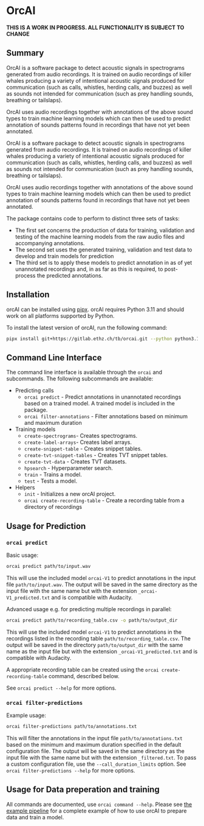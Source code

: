 
# OrcAI

**THIS IS A WORK IN PROGRESS. ALL FUNCTIONALITY IS SUBJECT TO CHANGE**

## Summary

OrcAI is a software package to detect acoustic signals in spectrograms generated from audio recordings. It is trained on audio recordings of killer whales producing a variety of intentional acoustic signals produced for communication (such as calls, whistles, herding calls, and buzzes) as well as sounds not intended for communication (such as prey handling sounds, breathing or tailslaps).

OrcAI uses audio recordings together with annotations of the above sound types to train machine learning models which can then be used to predict annotation of sounds patterns found in recordings that have not yet been annotated.


OrcAI is a software package to detect acoustic signals in spectrograms generated from audio recordings. It is trained on audio recordings of killer whales producing a variety of intentional acoustic signals produced for communication (such as calls, whistles, herding calls, and buzzes) as well as sounds not intended for communication (such as prey handling sounds, breathing or tailslaps).

OrcAI uses audio recordings together with annotations of the above sound types to train machine learning models which can then be used to predict annotation of sounds patterns found in recordings that have not yet been annotated.

The package contains code to perform to distinct three sets of tasks:

- The first set concerns the production of data for training, validation and testing of the machine learning models from the raw audio files and accompanying annotations.
- The second set uses the generated training, validation and test data to develop and train models for prediction
- The third set is to apply these models to predict annotation in as of yet unannotated recordings and, in as far as this is required, to post-process the predicted annotations.



## Installation

orcAI can be installed using [pipx](https://pipx.pypa.io/stable/).
orcAI requires Python 3.11 and should work on all platforms supported by Python.

To install the latest version of orcAI, run the following command:

```bash
pipx install git+https://gitlab.ethz.ch/tb/orcai.git --python python3.11
```

## Command Line Interface

The command line interface is available through the `orcai` and subcommands. The following subcommands are available:

- Predicting calls
  - `orcai predict` - Predict annotations in unannotated recordings based on a trained model. A trained model is included in the package.
  - `orcai filter-annotations` - Filter annotations based on minimum and maximum duration
- Training models
  - `create-spectrograms`- Creates spectrograms.
  - `create-label-arrays`- Creates label arrays.
  - `create-snippet-table` - Creates snippet tables.
  - `create-tvt-snippet-tables` - Creates TVT snippet tables.
  - `create-tvt-data` - Creates TVT datasets.
  - `hpsearch` - Hyperparameter search.
  - `train` - Trains a model.
  - `test` - Tests a model.
- Helpers
  - `init` - Initializes a new orcAI project.
  - `orcai create-recording-table` - Create a recording table from a directory of recordings

## Usage for Prediction

### `orcai predict`

Basic usage:

```bash
orcai predict path/to/input.wav
```

This will use the included model `orcai-V1` to predict annotations in the input file `path/to/input.wav`. The output will be saved in the same directory as the input file with the same name but with the extension `_orcai-V1_predicted.txt` and is compatible with Audacity.

Advanced usage e.g. for predicting multiple recordings in parallel:

```bash
orcai predict path/to/recording_table.csv -o path/to/output_dir
```

This will use the included model `orcai-V1` to predict annotations in the recordings listed in the recording table `path/to/recording_table.csv`. The output will be saved in the directory `path/to/output_dir` with the same name as the input file but with the extension `_orcai-V1_predicted.txt` and is compatible with Audacity.

A appropriate recording table can be created using the `orcai create-recording-table` command, described below.

See `orcai predict --help` for more options.

### `orcai filter-predictions`

Example usage:

```bash
orcai filter-predictions path/to/annotations.txt
```

This will filter the annotations in the input file `path/to/annotations.txt` based on the minimum and maximum duration specified in the default configuration file. The output will be saved in the same directory as the input file with the same name but with the extension `_filtered.txt`. To pass a custom configuration file, use the `--call_duration_limits` option.
See `orcai filter-predictions --help` for more options.

## Usage for Data preperation and training

All commands are documented, use `orcai command --help`.
Please see [the example pipeline](orcai-v1.md) for a complete example of how to use orcAI to prepare data and train a model.
